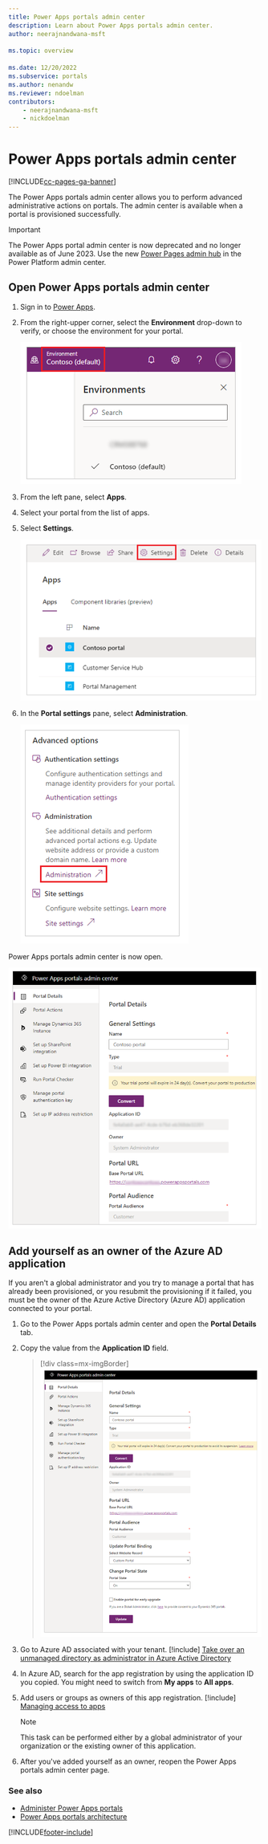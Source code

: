 ```yaml
---
title: Power Apps portals admin center
description: Learn about Power Apps portals admin center.
author: neerajnandwana-msft

ms.topic: overview

ms.date: 12/20/2022
ms.subservice: portals
ms.author: nenandw
ms.reviewer: ndoelman
contributors:
    - neerajnandwana-msft
    - nickdoelman
---
```


# Power Apps portals admin center


[!INCLUDE[cc-pages-ga-banner](../../../includes/cc-pages-ga-banner.md)]

The Power Apps portals admin center allows you to perform advanced administrative actions on portals. The admin center is available when a portal is provisioned successfully.

> [!IMPORTANT]
> The Power Apps portal admin center is now deprecated and no longer available as of June 2023. Use the new [Power Pages admin hub](/power-pages/admin/admin-overview) in the Power Platform admin center. 

## Open Power Apps portals admin center

1. Sign in to [Power Apps](https://make.powerapps.com). 

1. From the right-upper corner, select the **Environment** drop-down to verify, or choose the environment for your portal.

    ![Choose environment.](media/admin-overview/select-environment.png "Portal settings option")

1. From the left pane, select **Apps**.

1. Select your portal from the list of apps.

1. Select **Settings**.

    ![Portal settings.](media/admin-overview/settings.png "Portal settings")

1. In the **Portal settings** pane, select **Administration**.

    ![Portal administration.](media/admin-overview/administration.png "Portal administration")

Power Apps portals admin center is now open.

![Power Apps portals admin center.](media/admin-overview/admin-center.png "Power Apps portals admin center")

## Add yourself as an owner of the Azure AD application

If you aren't a global administrator and you try to manage a portal that has already been provisioned, or you resubmit the provisioning if it failed, you must be the owner of the Azure Active Directory (Azure AD) application connected to your portal.

1. Go to the Power Apps portals admin center and open the **Portal Details** tab.

2. Copy the value from the **Application ID** field.

    > [!div class=mx-imgBorder]
    > ![Portal Details tab.](../media/portal-details-admin.png "Portal Details tab")

3. Go to Azure AD associated with your tenant. [!include[](../../../includes/proc-more-information.md)] [Take over an unmanaged directory as administrator in Azure Active Directory](/azure/active-directory/active-directory-manage-o365-subscription)

4. In Azure AD, search for the app registration by using the application ID you copied. You might need to switch from **My apps** to **All apps**.

5. Add users or groups as owners of this app registration. [!include[](../../../includes/proc-more-information.md)] [Managing access to apps](/azure/active-directory/active-directory-managing-access-to-apps)

    > [!Note]
    > This task can be performed either by a global administrator of your organization or the existing owner of this application.

6. After you've added yourself as an owner, reopen the Power Apps portals admin center page.

### See also

- [Administer Power Apps portals](/training/paths/administer-portals/)
- [Power Apps portals architecture](/training/modules/portals-architecture)

[!INCLUDE[footer-include](../../../includes/footer-banner.md)]
